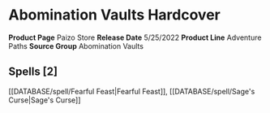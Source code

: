 ﻿---
id: '124'
name: Abomination Vaults Hardcover
rarity: Common
rus_type_level: null
source: null
trait: null
type: Source

---
# Abomination Vaults Hardcover

**Product Page** Paizo Store
**Release Date** 5/25/2022
**Product Line** Adventure Paths
**Source Group** Abomination Vaults

## Spells [2]

[[DATABASE/spell/Fearful Feast|Fearful Feast]], [[DATABASE/spell/Sage's Curse|Sage's Curse]]